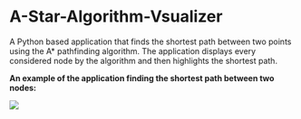 # A-Star-Algorithm-Vsualizer
A Python based application that finds the shortest path between two points using the A* pathfinding algorithm.
The application displays every considered node by the algorithm and then highlights the shortest path.

**An example of the application finding the shortest path between two nodes:**

![](https://i.imgur.com/Jyhswv3_d.webp?maxwidth=560&fidelity=grand)
